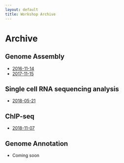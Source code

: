 ```yaml
---
layout: default
title: Workshop Archive
---
```


# Archive

## Genome Assembly

* [2016-11-14](workshop-genome_assembly/2016-11-14)
* [2017-11-15](workshop-genome_assembly/2017-11-15)


## Single cell RNA sequencing analysis

* [2018-05-21](workshop-scRNAseq/2018-05-21)

## ChIP-seq

* [2018-11-07](workshop-ChIP-seq/2018-11-07)

## Genome Annotation

* Coming soon
